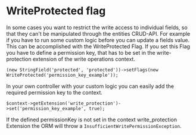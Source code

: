 # WriteProtected flag

In some cases you want to restrict the write access to individual fields, so that they can't be manipulated through the entities CRUD-API.
For example if you have to run some custom logic before you can update a fields value. This can be accomplished with the WriteProtected Flag. 
If you set this Flag you have to define a permission key, that has to be set in the write-protection extension of the write operations context.

```
(new StringField('protected', 'protected'))->setFlags(new WriteProtected('permission_key_example'));
```

In your own controller with your custom logic you can easily add the required permission key to the context.

```
$context->getExtension('write_protection')->set('permission_key_example', true);
```

If the defined permissionKey is not set in the context write_protection Extension the ORM will throw a `InsufficientWritePermissionException`.